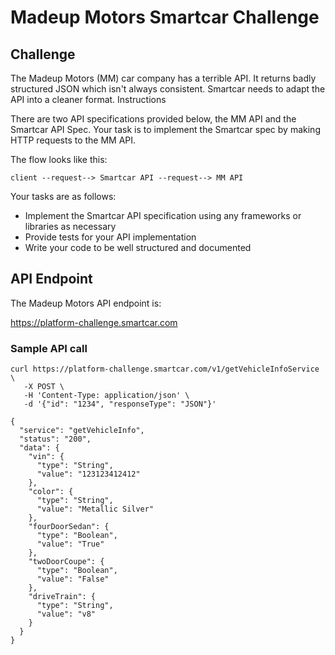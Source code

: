 # Madeup Motors Smartcar Challenge

## Challenge

The Madeup Motors (MM) car company has a terrible API. It returns badly structured JSON
which isn't always consistent. Smartcar needs to adapt the API into a cleaner format.
Instructions

There are two API specifications provided below, the MM API and the Smartcar API Spec.
Your task is to implement the Smartcar spec by making HTTP requests to the MM API.

The flow looks like this:

    client --request--> Smartcar API --request--> MM API

Your tasks are as follows:

* Implement the Smartcar API specification using any frameworks or libraries as necessary
* Provide tests for your API implementation
* Write your code to be well structured and documented

## API Endpoint

The Madeup Motors API endpoint is:

https://platform-challenge.smartcar.com

### Sample API call

    curl https://platform-challenge.smartcar.com/v1/getVehicleInfoService \
       -X POST \
       -H 'Content-Type: application/json' \
       -d '{"id": "1234", "responseType": "JSON"}'

    {
      "service": "getVehicleInfo",
      "status": "200",
      "data": {
        "vin": {
          "type": "String",
          "value": "123123412412"
        },
        "color": {
          "type": "String",
          "value": "Metallic Silver"
        },
        "fourDoorSedan": {
          "type": "Boolean",
          "value": "True"
        },
        "twoDoorCoupe": {
          "type": "Boolean",
          "value": "False"
        },
        "driveTrain": {
          "type": "String",
          "value": "v8"
        }
      }
    }
